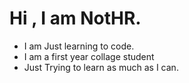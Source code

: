 # Hi , I am NotHR.

- I am Just learning to code.
- I am a first year collage student
- Just Trying to learn as much as I can.

